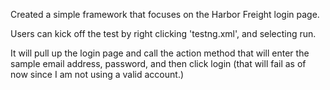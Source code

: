 Created a simple framework that focuses on the Harbor Freight login page.

Users can kick off the test by right clicking 'testng.xml', and selecting run.

It will pull up the login page and call the action method that will enter the sample email address, password, and then click login (that will fail as of now since I am not using a valid account.)
